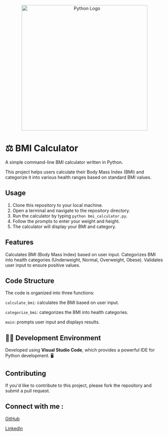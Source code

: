 <p align="center">
  <img src="https://s3.dualstack.us-east-2.amazonaws.com/pythondotorg-assets/media/community/logos/python-logo-only.png" alt="Python Logo" width="400"/>
</p>


# ⚖️ BMI Calculator

A simple command-line BMI calculator written in Python. 

This project helps users calculate their Body Mass Index (BMI) and categorize it into various health ranges based on standard BMI values.

## Usage

1. Clone this repository to your local machine.
2. Open a terminal and navigate to the repository directory.
3. Run the calculator by typing `python bmi_calculator.py`.
4. Follow the prompts to enter your weight and height.
5. The calculator will display your BMI and category.

## Features

Calculates BMI (Body Mass Index) based on user input.
Categorizes BMI into health categories (Underweight, Normal, Overweight, Obese).
Validates user input to ensure positive values.

## Code Structure

The code is organized into three functions:

 `calculate_bmi`: calculates the BMI based on user input.
 
 `categorize_bmi`: categorizes the BMI into health categories.
 
 `main`: prompts user input and displays results.

 ## 🧑‍💻 Development Environment

Developed using **Visual Studio Code**, which provides a powerful IDE for Python development. 🖥️

## Contributing

If you'd like to contribute to this project, please fork the repository and submit a pull request.

## Connect with me :
[GitHub](https://github.com/shadowking06)

[LinkedIn](https://www.linkedin.com/in/ujjwal-pandey-324769166/)

